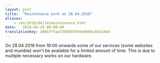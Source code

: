 ```yaml
---
layout: post
title:  "Maintenance work on 28.04.2018"
aliases:
    - /en/2018/04/24/maintenance.html
date:   2018-04-24 09:00:00
translationKey: 386b7f5aa7509597b04d4604cb633444
---
```


On 28.04.2018 from 16:00 onwards some of our services (some websites and mumble) won't be available for a limited amount of time. This is due to multiple necessary works on our hardware.
